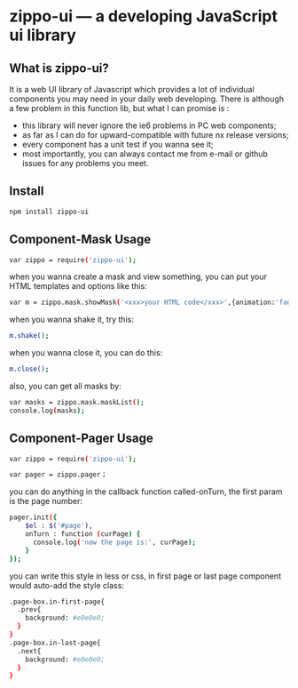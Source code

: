 zippo-ui — a developing JavaScript ui library
==================================================


What is zippo-ui?
--------------------------------------
It is a web UI library of Javascript which provides a lot of individual components you may need in your daily web developing.
There is although a few problem in this function lib, but what I can promise is :

- this library will never ignore the ie6 problems in PC web components;
- as far as I can do for upward-compatible with future nx release versions;
- every component has a unit test if you wanna see it;
- most importantly, you can always contact me from e-mail or github issues for any problems you meet.


Install
--------------------------------------
```bash
npm install zippo-ui
```

Component-Mask Usage
--------------------------------------
```bash
var zippo = require('zippo-ui');
```
when you wanna create a mask and view something, you can put your HTML templates and options like this:
```bash
var m = zippo.mask.showMask('<xxx>your HTML code</xxx>',{animation:'fade'});
```

when you wanna shake it, try this:
```bash
m.shake();
```

when you wanna close it, you can do this:
```bash
m.close();
```

also, you can get all masks by:
```bash
var masks = zippo.mask.maskList();
console.log(masks);
```

Component-Pager Usage
--------------------------------------
```bash
var zippo = require('zippo-ui');
```

```bash
var pager = zippo.pager；
```

you can do anything in the callback function called-onTurn, the first param is the page number:
```bash
pager.init({
    $el : $('#page'),
    onTurn : function (curPage) {
      console.log('now the page is:', curPage);
    }
});
```

you can write this style in less or css, in first page or last page component would auto-add the style class:
```bash
.page-box.in-first-page{
  .prev{
    background: #e0e0e0;
  }
}
.page-box.in-last-page{
  .next{
    background: #e0e0e0;
  }
}
```
